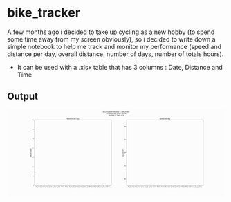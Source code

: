 # bike_tracker
A few months ago i decided to take up cycling as a new hobby (to spend some time away from my screen obviously), so i decided to write down a simple notebook to help me track and monitor my performance (speed and distance per day, overall distance, number of days, number of totals hours).
- It can be used with a .xlsx table that has 3 columns : Date, Distance and Time 

## Output
![bike tracker demo](demo/anim.gif)

